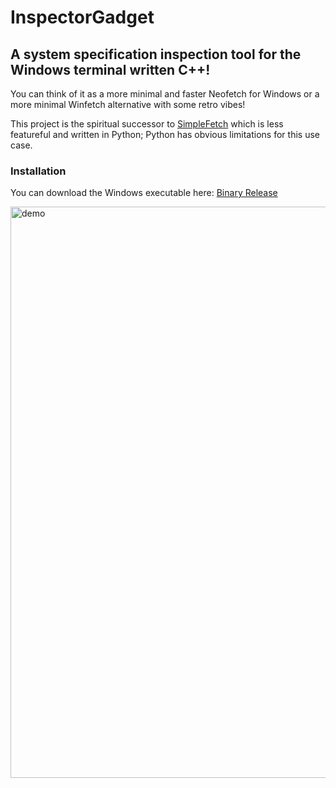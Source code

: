 # InspectorGadget

## A system specification inspection tool for the Windows terminal written C++!

You can think of it as a more minimal and faster Neofetch for Windows or a more minimal Winfetch alternative with some retro vibes!

This project is the spiritual successor to [SimpleFetch](https://github.com/V0idMatr1x/SimpleFetch) which is less featureful and written in Python; Python has obvious limitations for this use case.

### Installation
You can download the Windows executable here: [Binary Release](https://github.com/V0idMatr1x/InspectorGadget/releases)

<img width="914" alt="demo" src="https://user-images.githubusercontent.com/88049272/217198752-a62ef548-29e9-4fc2-ad81-48f1a069dd48.png">
